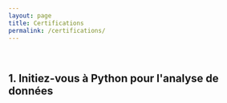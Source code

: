 ```yaml
---
layout: page
title: Certifications
permalink: /certifications/
---
```


&nbsp;
## 1. Initiez-vous à Python pour l'analyse de données

